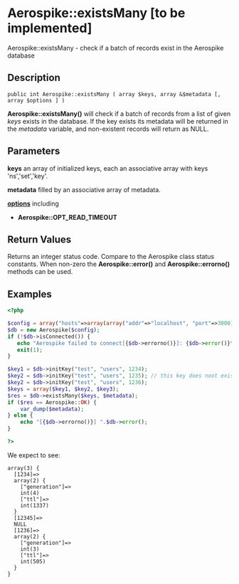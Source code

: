 
# Aerospike::existsMany \[to be implemented\]

Aerospike::existsMany - check if a batch of records exist in the Aerospike database

## Description

```
public int Aerospike::existsMany ( array $keys, array &$metadata [, array $options ] )
```

**Aerospike::existsMany()** will check if a batch of records from a list of given *keys*
exists in the database.
If the key exists its metadata will be returned in the *metadata* variable,
and non-existent records will return as NULL.

## Parameters

**keys** an array of initialized keys, each an associative array with keys 'ns','set','key'.

**metadata** filled by an associative array of metadata.

**[options](aerospike.md)** including
- **Aerospike::OPT_READ_TIMEOUT**

## Return Values

Returns an integer status code.  Compare to the Aerospike class status
constants.  When non-zero the **Aerospike::error()** and
**Aerospike::errorno()** methods can be used.

## Examples

```php
<?php

$config = array("hosts"=>array(array("addr"=>"localhost", "port"=>3000)));
$db = new Aerospike($config);
if (!$db->isConnected()) {
   echo "Aerospike failed to connect[{$db->errorno()}]: {$db->error()}\n";
   exit(1);
}

$key1 = $db->initKey("test", "users", 1234);
$key2 = $db->initKey("test", "users", 1235); // this key does noot exist
$key2 = $db->initKey("test", "users", 1236);
$keys = array($key1, $key2, $key3);
$res = $db->existsMany($keys, $metadata);
if ($res == Aerospike::OK) {
    var_dump($metadata);
} else {
    echo "[{$db->errorno()}] ".$db->error();
}

?>
```

We expect to see:

```
array(3) {
  [1234]=>
  array(2) {
    ["generation"]=>
    int(4)
    ["ttl"]=>
    int(1337)
  }
  [12345]=>
  NULL
  [1236]=>
  array(2) {
    ["generation"]=>
    int(3)
    ["ttl"]=>
    int(505)
  }
}
```

